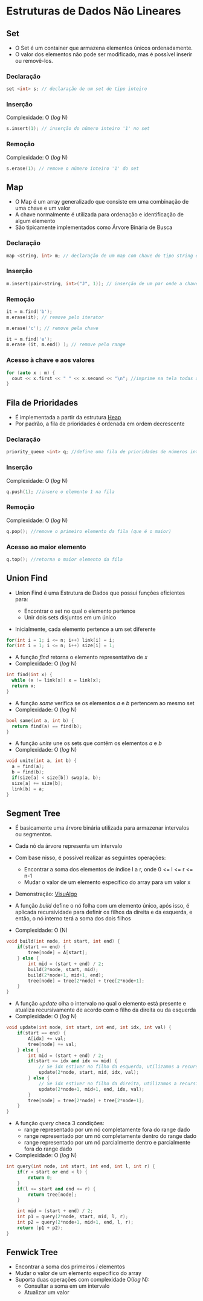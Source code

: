 # Estruturas de Dados Não Lineares

## Set
  - O Set é um container que armazena elementos únicos ordenadamente.
  - O valor dos elementos não pode ser modificado, mas é possível inserir ou removê-los.
  
  ### Declaração
  ```c++
  set <int> s; // declaração de um set de tipo inteiro
  ```
  ### Inserção
  Complexidade: O (*log* N)
  ```c++
  s.insert(1); // inserção do número inteiro '1' no set
  ```
  ### Remoção
  Complexidade: O (*log* N)
  ```c++
  s.erase(1); // remove o número inteiro '1' do set
  ```

## Map
  - O Map é um array generalizado que consiste em uma combinação de uma chave e um valor
  - A chave normalmente é utilizada para ordenação e identificação de algum elemento
  - São tipicamente implementados como Árvore Binária de Busca
  
  ### Declaração
  ```c++
  map <string, int> m; // declaração de um map com chave do tipo string e valor de tipo inteiro
  ```
  
  ### Inserção
  ```c++
  m.insert(pair<string, int>("J", 1)); // inserção de um par onde a chave é uma string e o valor um inteiro 
  ```  
  
  ### Remoção
  ```c++
  it = m.find('b');
  m.erase(it); // remove pelo iterator
  ```  
  ```c++
  m.erase('c'); // remove pela chave
  ```  
  ```c++
  it = m.find('e');
  m.erase (it, m.end() ); // remove pelo range
  ```  
  
  ### Acesso à chave e aos valores
  ```c++
  for (auto x : m) {
    cout << x.first << " " << x.second << "\n"; //imprime na tela todas as chaves e todos os valores do map
  }
  ``` 

## Fila de Prioridades
  - É implementada a partir da estrutura [Heap](https://www.geeksforgeeks.org/binary-heap/)
  - Por padrão, a fila de prioridades é ordenada em ordem decrescente

  ### Declaração
  ```c++
  priority_queue <int> q; //define uma fila de prioridades de números inteiros
  ``` 
  
  ### Inserção
  Complexidade: O (*log* N)
  ```c++
  q.push(1); //insere o elemento 1 na fila
  ``` 
  
  ### Remoção
  Complexidade: O (*log* N)
  ```c++
  q.pop(); //remove o primeiro elemento da fila (que é o maior)
  ``` 
  
  ### Acesso ao maior elemento
  ```c++
  q.top(); //retorna o maior elemento da fila
  ``` 

## Union Find
- Union Find é uma Estrutura de Dados que possui funções eficientes para:
  - Encontrar o set no qual o elemento pertence
  - Unir dois sets disjuntos em um único

- Inicialmente, cada elemento pertence a um set diferente
```c++
for(int i = 1; i <= n; i++) link[i] = i;
for(int i = 1; i <= n; i++) size[i] = 1;
``` 

- A função *find* retorna o elemento representativo de *x*
- Complexidade: O (*log* N)
```c++
int find(int x) {
  while (x != link[x]) x = link[x];
  return x;
}
``` 

- A função *same* verifica se os elementos *a* e *b* pertencem ao mesmo set
- Complexidade: O (*log* N)
```c++
bool same(int a, int b) {
  return find(a) == find(b);
}
```

- A função *unite* une os sets que contêm os elementos *a* e *b*
- Complexidade: O (*log* N)
```c++
void unite(int a, int b) {
  a = find(a);
  b = find(b);
  if(size[a] < size[b]) swap(a, b);
  size[a] += size[b];
  link[b] = a;
}
```
## Segment Tree
- É basicamente uma árvore binária utilizada para armazenar intervalos ou segmentos.
- Cada nó da árvore representa um intervalo
- Com base nisso, é possível realizar as seguintes operações:
  - Encontrar a soma dos elementos de índice l a r, onde 0 <= l <= r <= n-1
  - Mudar o valor de um elemento específico do array para um valor x
- Demonstração: [VisuAlgo](https://visualgo.net/en/segmenttree)
  
- A função *build* define o nó folha com um elemento único, após isso, é aplicada recursividade para definir os filhos da direita e da esquerda, e então, o nó interno terá a soma dos dois filhos
- Complexidade: O (N)
```c++
void build(int node, int start, int end) {
    if(start == end) {
        tree[node] = A[start];
    } else {
        int mid = (start + end) / 2;
        build(2*node, start, mid);
        build(2*node+1, mid+1, end);
        tree[node] = tree[2*node] + tree[2*node+1];
    }
}
```

- A função *update* olha o intervalo no qual o elemento está presente e atualiza recursivamente de acordo com o filho da direita ou da esquerda
- Complexidade: O (*log* N)
```c++
void update(int node, int start, int end, int idx, int val) {
    if(start == end) {
        A[idx] += val;
        tree[node] += val;
    } else {
        int mid = (start + end) / 2;
        if(start <= idx and idx <= mid) {
            // Se idx estiver no filho da esquerda, utilizamos a recursividade no filho da esquerda
            update(2*node, start, mid, idx, val);
        } else {
            // Se idx estiver no filho da direita, utilizamos a recursividade no filho da direita
            update(2*node+1, mid+1, end, idx, val);
        }
        tree[node] = tree[2*node] + tree[2*node+1];
    }
}
```

- A função *query* checa 3 condições:
  - range representado por um nó completamente fora do range dado
  - range representado por um nó completamente dentro do range dado
  - range representado por um nó parcialmente dentro e parcialmente fora do range dado
- Complexidade: O (*log* N)
```c++
int query(int node, int start, int end, int l, int r) {
    if(r < start or end < l) {
        return 0;
    }
    if(l <= start and end <= r) {
        return tree[node];
    }

    int mid = (start + end) / 2;
    int p1 = query(2*node, start, mid, l, r);
    int p2 = query(2*node+1, mid+1, end, l, r);
    return (p1 + p2);
}
```


## Fenwick Tree
- Encontrar a soma dos primeiros *i* elementos
- Mudar o valor de um elemento específico do array
- Suporta duas operações com complexidade O(*log* N):
  - Consultar a soma em um intervalo
  - Atualizar um valor
